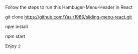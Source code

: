 Follow the steps to run this Hambuger-Menu-Header in React

git clone https://github.com/Yasir1986/sliding-menu-react.git

npm install

npm start

Enjoy :)
